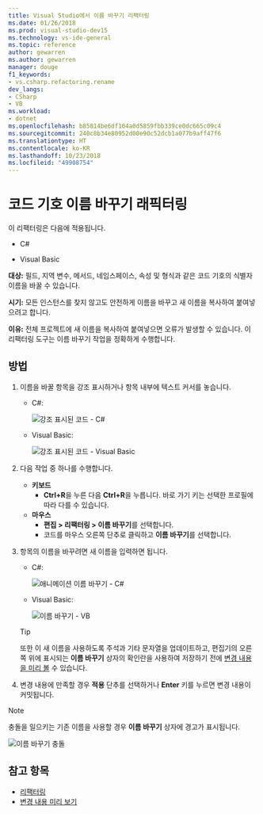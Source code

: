 ```yaml
---
title: Visual Studio에서 이름 바꾸기 리팩터링
ms.date: 01/26/2018
ms.prod: visual-studio-dev15
ms.technology: vs-ide-general
ms.topic: reference
author: gewarren
ms.author: gewarren
manager: douge
f1_keywords:
- vs.csharp.refactoring.rename
dev_langs:
- CSharp
- VB
ms.workload:
- dotnet
ms.openlocfilehash: b85814be6df104a0d5859fbb339ce0dc665c09c4
ms.sourcegitcommit: 240c8b34e80952d00e90c52dcb1a077b9aff47f6
ms.translationtype: HT
ms.contentlocale: ko-KR
ms.lasthandoff: 10/23/2018
ms.locfileid: "49908754"
---
```

# <a name="rename-a-code-symbol-refactoring"></a>코드 기호 이름 바꾸기 래픽터링

이 리팩터링은 다음에 적용됩니다.

- C#

- Visual Basic

**대상:** 필드, 지역 변수, 메서드, 네임스페이스, 속성 및 형식과 같은 코드 기호의 식별자 이름을 바꿀 수 있습니다.

**시기:** 모든 인스턴스를 찾지 않고도 안전하게 이름을 바꾸고 새 이름을 복사하여 붙여넣으려고 합니다.

**이유:** 전체 프로젝트에 새 이름을 복사하여 붙여넣으면 오류가 발생할 수 있습니다. 이 리팩터링 도구는 이름 바꾸기 작업을 정확하게 수행합니다.

## <a name="how-to"></a>방법

1. 이름을 바꿀 항목을 강조 표시하거나 항목 내부에 텍스트 커서를 놓습니다.

   - C#: 

       ![강조 표시된 코드 - C#](media/rename-highlight-cs.png)

   - Visual Basic:

       ![강조 표시된 코드 - Visual Basic](media/rename-highlight-vb.png)

2. 다음 작업 중 하나를 수행합니다.

   - **키보드**
      - **Ctrl+R**을 누른 다음 **Ctrl+R**을 누릅니다. 바로 가기 키는 선택한 프로필에 따라 다를 수 있습니다.
   - **마우스**
      - **편집 > 리팩터링 > 이름 바꾸기**를 선택합니다.
      - 코드를 마우스 오른쪽 단추로 클릭하고 **이름 바꾸기**를 선택합니다.

3. 항목의 이름을 바꾸려면 새 이름을 입력하면 됩니다.

   - C#: 

      ![애니메이션 이름 바꾸기 - C#](media/rename-animated-cs.gif)

   - Visual Basic:

      ![이름 바꾸기 - VB](media/rename-rename-vb.png)

   > [!TIP]
   > 또한 이 새 이름을 사용하도록 주석과 기타 문자열을 업데이트하고, 편집기의 오른쪽 위에 표시되는 **이름 바꾸기** 상자의 확인란을 사용하여 저장하기 전에 [변경 내용을 미리 볼](../../ide/preview-changes.md) 수 있습니다.

4. 변경 내용에 만족할 경우 **적용** 단추를 선택하거나 **Enter** 키를 누르면 변경 내용이 커밋됩니다.

> [!NOTE]
> 충돌을 일으키는 기존 이름을 사용할 경우 **이름 바꾸기** 상자에 경고가 표시됩니다.
>
> ![이름 바꾸기 충돌](media/rename-conflict-cs.png)

## <a name="see-also"></a>참고 항목

- [리팩터링](../refactoring-in-visual-studio.md)
- [변경 내용 미리 보기](../../ide/preview-changes.md)
